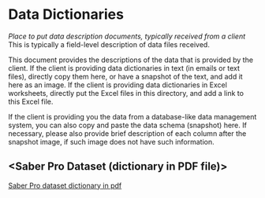 # Data Dictionaries

_Place to put data description documents, typically received from a client_
This is typically a field-level description of data files received.

This document provides the descriptions of the data that is provided by the client. If the client is providing data dictionaries in text (in emails or text files), directly copy them here, or have a snapshot of the text, and add it here as an image. If the client is providing data dictionaries in Excel worksheets, directly put the Excel files in this directory, and add a link to this Excel file.

If the client is providing you the data from a database-like data management system, you can also copy and paste the data schema (snapshot) here. If necessary, please also provide brief description of each column after the snapshot image, if such image does not have such information.

## <Saber Pro Dataset (dictionary in PDF file)\>

[Saber Pro dataset dictionary in pdf](https://www.icfes.gov.co/documents/20143/1885889/2.+Genericas_SaberPro_2012_2019.pdf)
